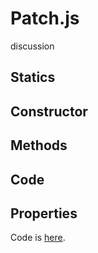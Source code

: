 # Patch.js

discussion

## Statics

## Constructor

## Methods

## Code

## Properties

Code is [here](https://github.com/backspaces/asx/blob/master/src/Patch.js).
